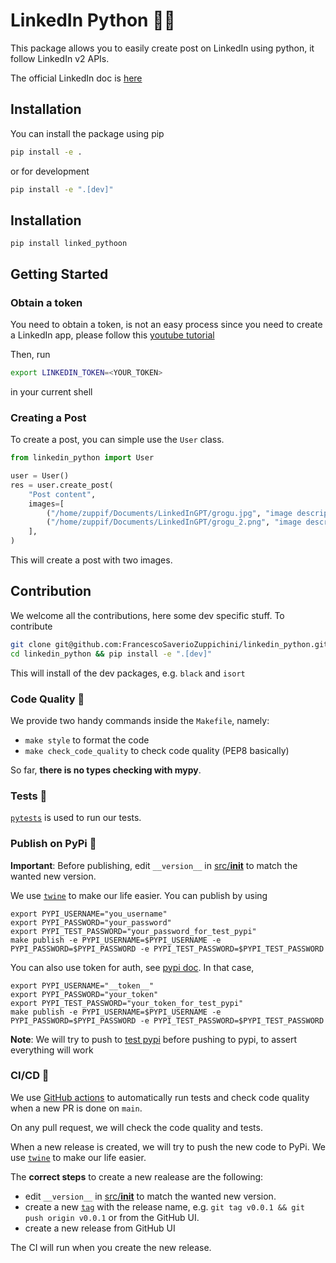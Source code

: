 # LinkedIn Python 💙🐍
This package allows you to easily create post on LinkedIn using python, it follow LinkedIn v2 APIs.

The official LinkedIn doc is [here](https://learn.microsoft.com/en-gb/linkedin/consumer/integrations/self-serve/share-on-linkedin)

## Installation

You can install the package using pip

```bash
pip install -e .
```

or for development

```bash
pip install -e ".[dev]"
```

## Installation

```
pip install linked_pythoon
```

## Getting Started

### Obtain a token

You need to obtain a token, is not an easy process since you need to create a LinkedIn app, please follow this [youtube tutorial](https://youtu.be/YJoof1kX_kQ)

Then, run 

```bash
export LINKEDIN_TOKEN=<YOUR_TOKEN>
```

in your current shell

### Creating a Post
To create a post, you can simple use the `User` class.

```python
from linkedin_python import User

user = User()
res = user.create_post(
    "Post content",
    images=[
        ("/home/zuppif/Documents/LinkedInGPT/grogu.jpg", "image description"),
        ("/home/zuppif/Documents/LinkedInGPT/grogu_2.png", "image description"),
    ],
)
```

This will create a post with two images.

## Contribution

We welcome all the contributions, here some dev specific stuff. To contribute

```bash
git clone git@github.com:FrancescoSaverioZuppichini/linkedin_python.git
cd linkedin_python && pip install -e ".[dev]"
```

This will install of the dev packages, e.g. `black` and `isort`

### Code Quality 🧹

We provide two handy commands inside the `Makefile`, namely:

- `make style` to format the code
- `make check_code_quality` to check code quality (PEP8 basically)

So far, **there is no types checking with mypy**.

### Tests 🧪

[`pytests`](https://docs.pytest.org/en/7.1.x/) is used to run our tests.

### Publish on PyPi 🚀

**Important**: Before publishing, edit `__version__` in [src/__init__](/src/__init__.py) to match the wanted new version.

We use [`twine`](https://twine.readthedocs.io/en/stable/) to make our life easier. You can publish by using

```
export PYPI_USERNAME="you_username"
export PYPI_PASSWORD="your_password"
export PYPI_TEST_PASSWORD="your_password_for_test_pypi"
make publish -e PYPI_USERNAME=$PYPI_USERNAME -e PYPI_PASSWORD=$PYPI_PASSWORD -e PYPI_TEST_PASSWORD=$PYPI_TEST_PASSWORD
```

You can also use token for auth, see [pypi doc](https://pypi.org/help/#apitoken). In that case,

```
export PYPI_USERNAME="__token__"
export PYPI_PASSWORD="your_token"
export PYPI_TEST_PASSWORD="your_token_for_test_pypi"
make publish -e PYPI_USERNAME=$PYPI_USERNAME -e PYPI_PASSWORD=$PYPI_PASSWORD -e PYPI_TEST_PASSWORD=$PYPI_TEST_PASSWORD
```

**Note**: We will try to push to [test pypi](https://test.pypi.org/) before pushing to pypi, to assert everything will work

### CI/CD 🤖

We use [GitHub actions](https://github.com/features/actions) to automatically run tests and check code quality when a new PR is done on `main`.

On any pull request, we will check the code quality and tests.

When a new release is created, we will try to push the new code to PyPi. We use [`twine`](https://twine.readthedocs.io/en/stable/) to make our life easier. 

The **correct steps** to create a new realease are the following:
- edit `__version__` in [src/__init__](/src/__init__.py) to match the wanted new version.
- create a new [`tag`](https://git-scm.com/docs/git-tag) with the release name, e.g. `git tag v0.0.1 && git push origin v0.0.1` or from the GitHub UI.
- create a new release from GitHub UI

The CI will run when you create the new release.
